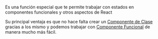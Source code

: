 Es una función especial que te permite trabajar con estados en componentes funcionales y otros aspectos de React

Su principal ventaja es que no hace falta crear un [Componente de Clase](Componente%20de%20Clase.md) gracias a los mismo y podemos trabajar con [Componente Funcional](Componente%20Funcional.md) de manera mucho más fácil.
